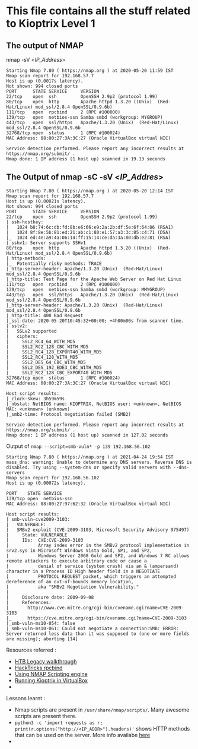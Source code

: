 # This file contains all the stuff related to Kioptrix Level 1

## The output of NMAP
nmap -sV <_IP_Address_>

```
Starting Nmap 7.80 ( https://nmap.org ) at 2020-05-20 11:59 IST
Nmap scan report for 192.168.57.7
Host is up (0.0017s latency).
Not shown: 994 closed ports
PORT      STATE SERVICE     VERSION
22/tcp    open  ssh         OpenSSH 2.9p2 (protocol 1.99)
80/tcp    open  http        Apache httpd 1.3.20 ((Unix)  (Red-Hat/Linux) mod_ssl/2.8.4 OpenSSL/0.9.6b)
111/tcp   open  rpcbind     2 (RPC #100000)
139/tcp   open  netbios-ssn Samba smbd (workgroup: MYGROUP)
443/tcp   open  ssl/https   Apache/1.3.20 (Unix)  (Red-Hat/Linux) mod_ssl/2.8.4 OpenSSL/0.9.6b
32768/tcp open  status      1 (RPC #100024)
MAC Address: 08:00:27:3A:3C:27 (Oracle VirtualBox virtual NIC)

Service detection performed. Please report any incorrect results at https://nmap.org/submit/ .
Nmap done: 1 IP address (1 host up) scanned in 19.13 seconds
```

## The Output of nmap -sC -sV <_IP_Addres_>
```
Starting Nmap 7.80 ( https://nmap.org ) at 2020-05-20 12:14 IST
Nmap scan report for 192.168.57.7
Host is up (0.00021s latency).
Not shown: 994 closed ports
PORT      STATE SERVICE     VERSION
22/tcp    open  ssh         OpenSSH 2.9p2 (protocol 1.99)
| ssh-hostkey: 
|   1024 b8:74:6c:db:fd:8b:e6:66:e9:2a:2b:df:5e:6f:64:86 (RSA1)
|   1024 8f:8e:5b:81:ed:21:ab:c1:80:e1:57:a3:3c:85:c4:71 (DSA)
|_  1024 ed:4e:a9:4a:06:14:ff:15:14:ce:da:3a:80:db:e2:81 (RSA)
|_sshv1: Server supports SSHv1
80/tcp    open  http        Apache httpd 1.3.20 ((Unix)  (Red-Hat/Linux) mod_ssl/2.8.4 OpenSSL/0.9.6b)
| http-methods: 
|_  Potentially risky methods: TRACE
|_http-server-header: Apache/1.3.20 (Unix)  (Red-Hat/Linux) mod_ssl/2.8.4 OpenSSL/0.9.6b
|_http-title: Test Page for the Apache Web Server on Red Hat Linux
111/tcp   open  rpcbind     2 (RPC #100000)
139/tcp   open  netbios-ssn Samba smbd (workgroup: MMYGROUP)
443/tcp   open  ssl/https   Apache/1.3.20 (Unix)  (Red-Hat/Linux) mod_ssl/2.8.4 OpenSSL/0.9.6b
|_http-server-header: Apache/1.3.20 (Unix)  (Red-Hat/Linux) mod_ssl/2.8.4 OpenSSL/0.9.6b
|_http-title: 400 Bad Request
|_ssl-date: 2020-05-20T10:45:32+00:00; +4h00m00s from scanner time.
| sslv2: 
|   SSLv2 supported
|   ciphers: 
|     SSL2_RC4_64_WITH_MD5
|     SSL2_RC2_128_CBC_WITH_MD5
|     SSL2_RC4_128_EXPORT40_WITH_MD5
|     SSL2_RC4_128_WITH_MD5
|     SSL2_DES_64_CBC_WITH_MD5
|     SSL2_DES_192_EDE3_CBC_WITH_MD5
|_    SSL2_RC2_128_CBC_EXPORT40_WITH_MD5
32768/tcp open  status      1 (RPC #100024)
MAC Address: 08:00:27:3A:3C:27 (Oracle VirtualBox virtual NIC)

Host script results:
|_clock-skew: 3h59m59s
|_nbstat: NetBIOS name: KIOPTRIX, NetBIOS user: <unknown>, NetBIOS MAC: <unknown> (unknown)
|_smb2-time: Protocol negotiation failed (SMB2)

Service detection performed. Please report any incorrect results at https://nmap.org/submit/ .
Nmap done: 1 IP address (1 host up) scanned in 127.02 seconds
```

Output of `nmap --script=smb-vuln* -p 139 192.168.56.102`
```
Starting Nmap 7.80 ( https://nmap.org ) at 2021-04-24 19:54 IST
mass_dns: warning: Unable to determine any DNS servers. Reverse DNS is disabled. Try using --system-dns or specify valid servers with --dns-servers
Nmap scan report for 192.168.56.102
Host is up (0.00072s latency).

PORT    STATE SERVICE
139/tcp open  netbios-ssn
MAC Address: 08:00:27:97:62:32 (Oracle VirtualBox virtual NIC)

Host script results:
| smb-vuln-cve2009-3103: 
|   VULNERABLE:
|   SMBv2 exploit (CVE-2009-3103, Microsoft Security Advisory 975497)
|     State: VULNERABLE
|     IDs:  CVE:CVE-2009-3103
|           Array index error in the SMBv2 protocol implementation in srv2.sys in Microsoft Windows Vista Gold, SP1, and SP2,
|           Windows Server 2008 Gold and SP2, and Windows 7 RC allows remote attackers to execute arbitrary code or cause a
|           denial of service (system crash) via an & (ampersand) character in a Process ID High header field in a NEGOTIATE
|           PROTOCOL REQUEST packet, which triggers an attempted dereference of an out-of-bounds memory location,
|           aka "SMBv2 Negotiation Vulnerability."
|           
|     Disclosure date: 2009-09-08
|     References:
|       http://www.cve.mitre.org/cgi-bin/cvename.cgi?name=CVE-2009-3103
|_      https://cve.mitre.org/cgi-bin/cvename.cgi?name=CVE-2009-3103
|_smb-vuln-ms10-054: false
|_smb-vuln-ms10-061: Could not negotiate a connection:SMB: ERROR: Server returned less data than it was supposed to (one or more fields are missing); aborting [14]
```

Resources referred : 
- [HTB Legacy walkthrough](https://medium.com/@simonsulyma/hack-the-box-legacy-penetration-testing-with-metasploit-ad6016757504)
- [HackTricks rpcbind](https://book.hacktricks.xyz/pentesting/pentesting-rpcbind)
- [Using NMAP Scripting engine](https://www.tecmint.com/use-nmap-script-engine-nse-scripts-in-linux/)
- [Running Kioptrix in VirtualBox](https://www.hypn.za.net/blog/2017/07/15/running-kioptrix-level-1-and-others-in-virtualbox/)
- 

Lessons learnt : 
- Nmap scripts are present in `/usr/share/nmap/scripts/`. Many awesome scripts are present there.
- `python3 -c 'import requests as r; print(r.options("http://<IP_ADDR>").headers)'` shows HTTP methods that can be used on the server. More info availabe [here](https://www.onwebsecurity.com/security/unsafe-http-methods.html)
- 
